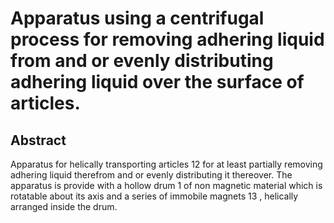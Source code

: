 # Apparatus using a centrifugal process for removing adhering liquid from and or evenly distributing adhering liquid over the surface of articles.

## Abstract
Apparatus for helically transporting articles 12 for at least partially removing adhering liquid therefrom and or evenly distributing it thereover. The apparatus is provide with a hollow drum 1 of non magnetic material which is rotatable about its axis and a series of immobile magnets 13 , helically arranged inside the drum.